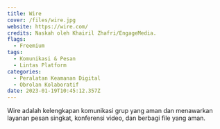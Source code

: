 ```yaml
---
title: Wire
cover: /files/wire.jpg
website: https://wire.com/
credits: Naskah oleh Khairil Zhafri/EngageMedia.
flags:
  - Freemium
tags:
  - Komunikasi & Pesan
  - Lintas Platform
categories:
  - Peralatan Keamanan Digital
  - Obrolan Kolaboratif
date: 2023-01-19T10:45:12.357Z
---
```

Wire adalah kelengkapan komunikasi grup yang aman dan menawarkan layanan pesan singkat, konferensi video, dan berbagi file yang aman.